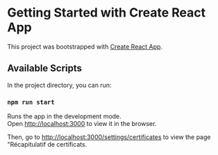 # Getting Started with Create React App

This project was bootstrapped with [Create React App](https://github.com/facebook/create-react-app).

## Available Scripts

In the project directory, you can run:

### `npm run start`

Runs the app in the development mode.\
Open [http://localhost:3000](http://localhost:3000) to view it in the browser.

Then, go to [http://localhost:3000/settings/certificates](http://localhost:3000/settings/certificates) to view the page "Récapitulatif de certificats.

